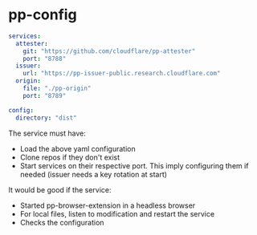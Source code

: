 # pp-config

```yaml
services:
  attester:
    git: "https://github.com/cloudflare/pp-attester"
    port: "8788"
  issuer:
  	url: "https://pp-issuer-public.research.cloudflare.com"
  origin:
  	file: "./pp-origin"
  	port: "8789"

config:
  directory: "dist"
```

The service must have:

* Load the above yaml configuration
* Clone repos if they don't exist
* Start services on their respective port. This imply configuring them if needed (issuer needs a key rotation at start)



It would be good if the service:

* Started pp-browser-extension in a headless browser
* For local files, listen to modification and restart the service
* Checks the configuration
